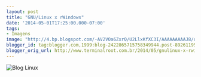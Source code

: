 ```yaml
---
layout: post
title: "GNU/Linux x rWindows"
date: '2014-05-01T17:25:00.000-07:00'
tags:
- Imagens
image: "http://4.bp.blogspot.com/-AV2VOa6ZxrQ/U2LlxKfXC3I/AAAAAAAAAJ8/q4xZKeTMCeA/s72-c/554003_350588825040855_2067605106_n.png"
blogger_id: tag:blogger.com,1999:blog-2422865715758349944.post-8926119591765055579
blogger_orig_url: http://www.terminalroot.com.br/2014/05/gnulinux-x-rwindows.html
---
```

![Blog Linux](http://4.bp.blogspot.com/-AV2VOa6ZxrQ/U2LlxKfXC3I/AAAAAAAAAJ8/q4xZKeTMCeA/s1600/554003_350588825040855_2067605106_n.png "Blog Linux")
